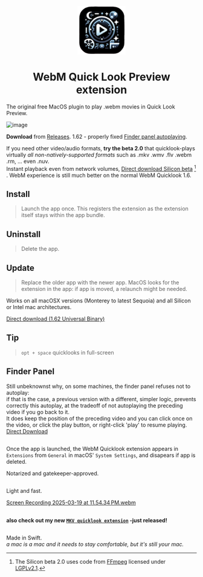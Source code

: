   <p align="center">
  <img src="https://raw.githubusercontent.com/Oil3/Webm-QuickLook-Plug-In/refs/heads/main/Webm%20Quicklook/Assets.xcassets/AppIcon.appiconset/icin512%203.png" height="128">
  <h1 align="center">WebM Quick Look Preview extension   </h1>
</p>

The original free MacOS plugin to play .webm movies in Quick Look Preview.


 


![image](https://github.com/user-attachments/assets/dbd3da6f-4ffb-4bf0-9354-8225c667fa34)

     
**Download** from [Releases](https://github.com/Oil3/Webm-QuickLook-Plug-In/releases/tag/1.62UniversalBinary). 1.62 - properly fixed [Finder panel autoplaying](#finder-panel).   

If you need other video/audio formats, **try the beta 2.0** that quicklook-plays virtually _all non-natively-supported formats_ such as .mkv .wmv .flv .webm .rm, ... even .nuv.   
Instant playback even from network volumes, [Direct download Silicon beta](https://github.com/Oil3/Mkv-Quicklook/releases/download/1.32-MKV-cache-flush/QL-every-other-formats-BETA.zip)  [^1] . WebM experience is still much better on the normal WebM Quicklook 1.6.


###



## Install  
>Launch the app once. This registers the extension as the extension itself stays within the app bundle.  

## Uninstall  
>Delete the app.  

## Update  
>Replace the older app with the newer app.  MacOS looks for the extension in the app: if app is moved, a relaunch might be needed. 


Works on all macOSX versions (Monterey to latest Sequoia) and all Silicon or Intel mac architectures.  

[Direct download (1.62 Universal Binary)
](https://github.com/Oil3/Webm-QuickLook-Plug-In/raw/refs/heads/main/Webm%20Quicklook%201.62%20universal%20binary.zip)   

## Tip
> `opt + space` quicklooks in full-screen

## Finder Panel  
Still unbeknownst why, on some machines, the finder panel refuses not to autoplay:  
if that is the case, a previous version with a different, simpler logic, prevents correctly this autoplay, at the tradeoff of not autoplaying the preceding video if you go back to it.   
It does keep the position of the preceding video and you can click once on the video, or click the play button, or right-click 'play' to resume playing.   
[Direct Download](https://github.com/Oil3/Webm-QuickLook-Plug-In/releases/download/2025/Webm.Quicklook.2025Feb.zip) 
 
##  

Once the app is launched, the WebM Quicklook extension appears in  `Extensions` from `General` in macOS' `System Settings`, and disapears if app is deleted.  
  
Notarized and gatekeeper-approved.  

##  
Light and fast.    

[Screen Recording 2025-03-19 at 11.54.34 PM.webm](https://github.com/user-attachments/assets/6a33eb1d-4017-4d25-b64e-25c2e0d37ec7)


## 
[^1]: The Silicon beta 2.0 uses code from [FFmpeg](http://ffmpeg.org) licensed under [LGPLv2.1](http://www.gnu.org/licenses/old-licenses/lgpl-2.1.html).   




  ## 
#### also check out my new [`MKV quicklook extension`](https://github.com/Oil3/Mkv-Quicklook) -just released!
##  
Made in Swift.  
_a mac is a mac and it needs to stay comfortable, but it's still your mac._

